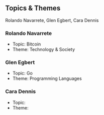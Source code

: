 ## Topics & Themes

Rolando Navarrete, Glen Egbert, Cara Dennis

### Rolando Navarrete

* Topic: Bitcoin 
* Theme: Technology & Society

### Glen Egbert

* Topic: Go
* Theme: Programming Languages

### Cara Dennis

* Topic:
* Theme:
